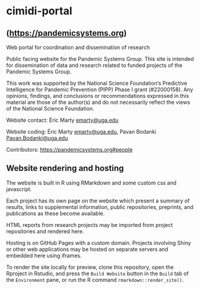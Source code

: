 # cimidi-portal
## (https://pandemicsystems.org)
 

<!-- badges: start -->
<!-- badges: end -->

<!--MamalTaxanomydictionary and IUCNRedListHabitatAssociations_Mammals are the lookup tables for the current working set-->

Web portal for coordination and dissemination of research

Public facing website for the Pandemic Systems Group. This site is intended for dissemination of data and research related to funded projects of the Pandemic Systems Group.

This work was supported by the National Science Foundation’s Predictive Intelligence for Pandemic Prevention (PIPP) Phase I grant (#22000158). Any opinions, findings, and conclusions or recommendations expressed in this material are those of the author(s) and do not necessarily reflect the views of the National Science Foundation.

Website contact: Éric Marty <emarty@uga.edu>

Website coding: Éric Marty <emarty@uga.edu>, Pavan Bodanki <Pavan.Bodanki@uga.edu>

Contributors: <https://pandemicsystems.org#people>

## Website rendering and hosting

The website is built in R using RMarkdown and some custom css and javascript. 

Each project has its own page on the website which present a summary of results, links to supplemental information, public repositories, preprints, and publications as these become available. 

HTML reports from research projects may be imported from project repositories and rendered here. 

Hosting is on GitHub Pages with a custom domain. Projects involving Shiny or other web applications may be hosted on separate servers and embedded here using iframes.

To render the site locally for preview, clone this repository, open the Rproject in Rstudio, and press the `Build Website` button in the `Build` tab of the `Environment` pane, or run the R command `rmarkdown::render_site()`.



